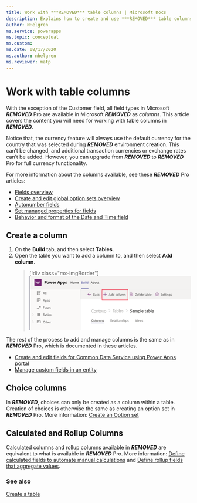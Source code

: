```yaml
---
title: Work with ***REMOVED*** table columns | Microsoft Docs
description: Explains how to create and use ***REMOVED*** table columns.
author: NHelgren
ms.service: powerapps
ms.topic: conceptual
ms.custom: 
ms.date: 08/17/2020
ms.author: nhelgren
ms.reviewer: matp
---
```


# Work with table columns

With the exception of the Customer field, all field types in Microsoft ***REMOVED*** Pro are available in Microsoft ***REMOVED*** as *columns*. This article covers the content you will need for working with table columns in ***REMOVED***.

Notice that, the currency feature will always use the default currency for the country that was selected during ***REMOVED*** environment creation. This can’t be changed, and additional transaction currencies or exchange rates can’t be added. However, you can upgrade from ***REMOVED*** to ***REMOVED*** Pro for full currency functionality.

For more information about the columns available, see these ***REMOVED*** Pro articles:
- [Fields overview](../maker/common-data-service/fields-overview.md)
- [Create and edit global option sets overview](../maker/common-data-service/create-edit-global-option-sets.md)
- [Autonumber fields](../maker/common-data-service/autonumber-fields.md)
- [Set managed properties for fields](../maker/common-data-service/set-managed-properties-for-field.md)
- [Behavior and format of the Date and Time field](../maker/common-data-service/behavior-format-date-time-field.md)

## Create a column
1. On the **Build** tab, and then select **Tables**. 
2. Open the table you want to add a column to, and then select **Add column**.
    > [!div class="mx-imgBorder"] 
    > ![Create a table column](media/create-table-column.png)

The rest of the process to add and manage columns is the same as in ***REMOVED*** Pro, which is documented in these articles.
- [Create and edit fields for Common Data Service using Power Apps portal](../maker/common-data-service/create-edit-field-portal.md)
- [Manage custom fields in an entity](../maker/common-data-service/data-platform-manage-fields.md)

## Choice columns
In ***REMOVED***, choices can only be created as a column within a table. Creation of choices is otherwise the same as creating an option set in ***REMOVED*** Pro. More information: [Create an Option set](../maker/common-data-service/custom-picklists.md)

## Calculated and Rollup Columns
Calculated columns and rollup columns available in ***REMOVED*** are equivalent to what is available in ***REMOVED*** Pro. More information: [Define calculated fields to automate manual calculations](../maker/common-data-service/define-calculated-fields.md) and [Define rollup fields that aggregate values](../maker/common-data-service/define-rollup-fields.md).


### See also
[Create a table](create-table.md)